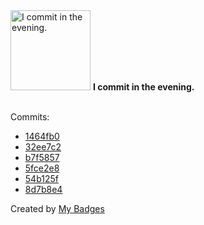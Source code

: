 <img src="https://my-badges.github.io/my-badges/evening-commits.png" alt="I commit in the evening." title="I commit in the evening." width="128">
<strong>I commit in the evening.</strong>
<br><br>

Commits:

- <a href="https://github.com/n3rada/rp_catalog/commit/1464fb080f90039867acf46d13a10afbe2c98145">1464fb0</a>
- <a href="https://github.com/n3rada/rp_catalog/commit/32ee7c2cd7350a765f0986e2a893fd33f7efd892">32ee7c2</a>
- <a href="https://github.com/n3rada/rp_catalog/commit/b7f58577bc1fa06e0fca89bb50543d0add86906c">b7f5857</a>
- <a href="https://github.com/n3rada/rp_catalog/commit/5fce2e85c77f2045aa348fae4711e5b5014c0e2a">5fce2e8</a>
- <a href="https://github.com/n3rada/iat-address-locator/commit/54b125f7f41c3fa58604f8c91015397d754e4c6e">54b125f</a>
- <a href="https://github.com/n3rada/iat-address-locator/commit/8d7b8e4db972aee60dd4285af9bb4283b14d3a20">8d7b8e4</a>


Created by <a href="https://github.com/my-badges/my-badges">My Badges</a>